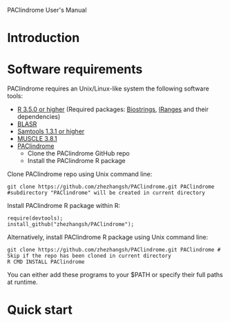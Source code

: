 PAClindrome User's Manual

# Introduction


# Software requirements

PAClindrome requires an Unix/Linux-like system the following software tools:

  - [R 3.5.0 or higher](https://cran.r-project.org) (Required packages: [Biostrings](https://bioconductor.org/packages/release/bioc/html/Biostrings.html), [IRanges](https://bioconductor.org/packages/release/bioc/html/IRanges.html) and their dependencies)
  - [BLASR](https://github.com/PacificBiosciences/blasr)
  - [Samtools 1.3.1 or higher](http://www.htslib.org)
  - [MUSCLE 3.8.1](https://www.drive5.com/muscle)
  - [PAClindrome](https://github.com/zhezhangsh/PAClindrome)
    - Clone the PAClindrome GitHub repo
    - Install the PAClindrome R package

Clone PAClindrome repo using Unix command line: 
```
git clone https://github.com/zhezhangsh/PAClindrome.git PAClindrome #subdirectory "PAClindrome" will be created in current directory
```

Install PAClindrome R package within R:
```
require(devtools);
install_github("zhezhangsh/PAClindrome");
```

Alternatively, install PAClindrome R package using Unix command line:
```
git clone https://github.com/zhezhangsh/PAClindrome.git PAClindrome # Skip if the repo has been cloned in current directory
R CMD INSTALL PAClindrome
```
You can either add these programs to your $PATH or specify their full paths at runtime.

# Quick start


